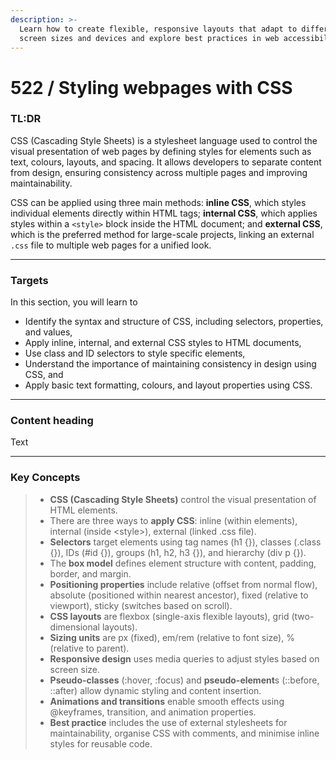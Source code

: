 ```yaml
---
description: >-
  Learn how to create flexible, responsive layouts that adapt to different
  screen sizes and devices and explore best practices in web accessibility.
---
```


# 522 / Styling webpages with CSS

### TL:DR

CSS (Cascading Style Sheets) is a stylesheet language used to control the visual presentation of web pages by defining styles for elements such as text, colours, layouts, and spacing. It allows developers to separate content from design, ensuring consistency across multiple pages and improving maintainability.&#x20;

CSS can be applied using three main methods: **inline CSS**, which styles individual elements directly within HTML tags; **internal CSS**, which applies styles within a `<style>` block inside the HTML document; and **external CSS**, which is the preferred method for large-scale projects, linking an external `.css` file to multiple web pages for a unified look.

***

### Targets

In this section, you will learn to

* Identify the syntax and structure of CSS, including selectors, properties, and values,
* Apply inline, internal, and external CSS styles to HTML documents,
* Use class and ID selectors to style specific elements,
* Understand the importance of maintaining consistency in design using CSS, and
* Apply basic text formatting, colours, and layout properties using CSS.

***

### Content heading

Text

***

### Key Concepts

> * **CSS (Cascading Style Sheets)** control the visual presentation of HTML elements.
> * There are three ways to **apply CSS**: inline (within elements), internal (inside \<style>), external (linked .css file).
> * **Selectors** target elements using tag names (h1 {}), classes (.class {}), IDs (#id {}), groups (h1, h2, h3 {}), and hierarchy (div p {}).
> * The **box model** defines element structure with content, padding, border, and margin.
> * **Positioning properties** include relative (offset from normal flow), absolute (positioned within nearest ancestor), fixed (relative to viewport), sticky (switches based on scroll).
> * **CSS layouts** are flexbox (single-axis flexible layouts), grid (two-dimensional layouts).
> * **Sizing units** are px (fixed), em/rem (relative to font size), % (relative to parent).
> * **Responsive design** uses media queries to adjust styles based on screen size.
> * **Pseudo-classes** (:hover, :focus) and **pseudo-element**s (::before, ::after) allow dynamic styling and content insertion.
> * **Animations and transitions** enable smooth effects using @keyframes, transition, and animation properties.
> * **Best practice** includes the use of external stylesheets for maintainability, organise CSS with comments, and minimise inline styles for reusable code.



